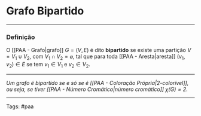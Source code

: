 
# Grafo Bipartido

---

### Definição

O [[PAA - Grafo|grafo]] $G=(V,E)$ é dito **bipartido** se existe uma partição $V=V_1 \cup V_2$, com $V_1 \cap V_2 = \varnothing$, tal que para toda [[PAA - Aresta|aresta]] $(v_1, v_2) \in E$ se tem $v_1 \in V_1$ e $v_2 \in V_2$.

---

*Um grafo é bipartido se e só se é [[PAA - Coloração Própria|2-colorível]], ou seja, se tiver [[PAA - Número Cromático|número cromático]] $\chi(G)=2$.*

---

Tags: #paa

